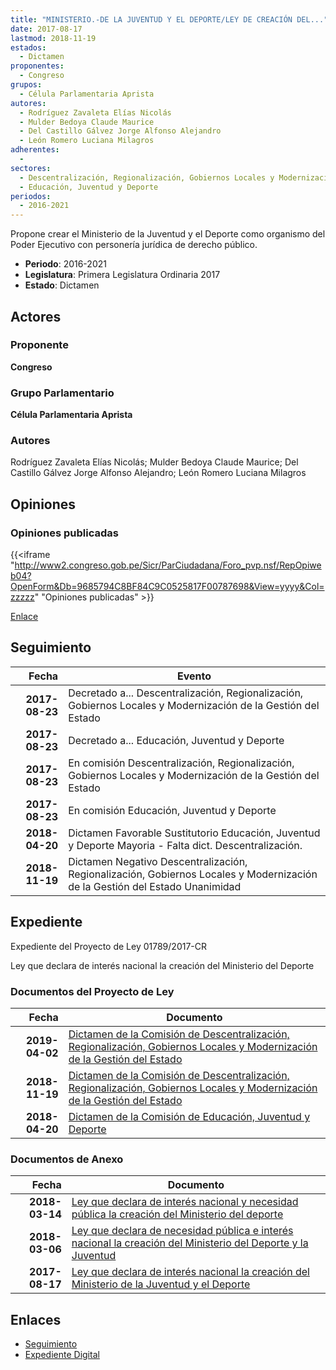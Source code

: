 ```yaml
---
title: "MINISTERIO.-DE LA JUVENTUD Y EL DEPORTE/LEY DE CREACIÓN DEL..."
date: 2017-08-17
lastmod: 2018-11-19
estados: 
  - Dictamen
proponentes: 
  - Congreso
grupos: 
  - Célula Parlamentaria Aprista
autores: 
  - Rodríguez Zavaleta Elías Nicolás
  - Mulder Bedoya Claude Maurice
  - Del Castillo Gálvez Jorge Alfonso Alejandro
  - León Romero Luciana Milagros
adherentes: 
  - 
sectores: 
  - Descentralización, Regionalización, Gobiernos Locales y Modernización de la Gestión del Estado
  - Educación, Juventud y Deporte
periodos: 
  - 2016-2021
---
```


Propone crear el Ministerio de la Juventud y el Deporte como organismo del Poder Ejecutivo con personería jurídica de derecho público.

- **Periodo**: 2016-2021
- **Legislatura**: Primera Legislatura Ordinaria 2017
- **Estado**: Dictamen

## Actores

### Proponente

**Congreso**

### Grupo Parlamentario

**Célula Parlamentaria Aprista**

### Autores

Rodríguez Zavaleta Elías Nicolás; Mulder Bedoya Claude Maurice; Del Castillo Gálvez Jorge Alfonso Alejandro; León Romero Luciana Milagros


## Opiniones

### Opiniones publicadas

{{<iframe "http://www2.congreso.gob.pe/Sicr/ParCiudadana/Foro_pvp.nsf/RepOpiweb04?OpenForm&Db=9685794C8BF84C9C0525817F00787698&View=yyyy&Col=zzzzz" "Opiniones publicadas" >}}

[Enlace](http://www2.congreso.gob.pe/Sicr/ParCiudadana/Foro_pvp.nsf/RepOpiweb04?OpenForm&Db=9685794C8BF84C9C0525817F00787698&View=yyyy&Col=zzzzz)

## Seguimiento

| Fecha | Evento |
|------:|--------|
| **2017-08-23** | Decretado a... Descentralización, Regionalización, Gobiernos Locales y Modernización de la Gestión del Estado|
| **2017-08-23** | Decretado a... Educación, Juventud y Deporte|
| **2017-08-23** | En comisión Descentralización, Regionalización, Gobiernos Locales y Modernización de la Gestión del Estado|
| **2017-08-23** | En comisión Educación, Juventud y Deporte|
| **2018-04-20** | Dictamen Favorable Sustitutorio Educación, Juventud y Deporte Mayoria - Falta dict. Descentralización.|
| **2018-11-19** | Dictamen Negativo Descentralización, Regionalización, Gobiernos Locales y Modernización de la Gestión del Estado Unanimidad|


## Expediente

Expediente del Proyecto de Ley 01789/2017-CR

Ley que declara de interés nacional la creación del Ministerio del Deporte


### Documentos del Proyecto de Ley

| Fecha | Documento |
|------:|--------|
| **2019-04-02** | [Dictamen de la Comisión de Descentralización, Regionalización, Gobiernos Locales y Modernización de la Gestión del Estado](http://www.leyes.congreso.gob.pe/Documentos/2016_2021/Dictamenes/Proyectos_de_Ley/02499DC08MAY20190402.pdf) |
| **2018-11-19** | [Dictamen de la Comisión de Descentralización, Regionalización, Gobiernos Locales y Modernización de la Gestión del Estado](http://www.leyes.congreso.gob.pe/Documentos/2016_2021/Dictamenes/Proyectos_de_Ley/01789DC08MAY20181119.pdf) |
| **2018-04-20** | [Dictamen de la Comisión de Educación, Juventud y Deporte](http://www.leyes.congreso.gob.pe/Documentos/2016_2021/Dictamenes/Proyectos_de_Ley/01789DC10MAY20180420.pdf) |

### Documentos de Anexo

| Fecha | Documento |
|------:|--------|
| **2018-03-14** | [Ley que declara de interés nacional y necesidad pública la creación del Ministerio del deporte](http://www.leyes.congreso.gob.pe/Documentos/2016_2021/Proyectos_de_Ley_y_de_Resoluciones_Legislativas/PL0254520180314..pdf) |
| **2018-03-06** | [Ley que declara de necesidad pública e interés nacional la creación del Ministerio del Deporte y la Juventud](http://www.leyes.congreso.gob.pe/Documentos/2016_2021/Proyectos_de_Ley_y_de_Resoluciones_Legislativas/PL0249920180306.pdf) |
| **2017-08-17** | [Ley que declara de interés nacional la creación del Ministerio de la Juventud y el Deporte](http://www.leyes.congreso.gob.pe/Documentos/2016_2021/Proyectos_de_Ley_y_de_Resoluciones_Legislativas/PL0178920170817.PDF) |

## Enlaces 

- [Seguimiento](http://www2.congreso.gob.pehttp://www2.congreso.gob.pe/Sicr/TraDocEstProc/CLProLey2016.nsf/f7fff46988ca05b1052578e100829cc7/b160520f682289000525817f006f07a8?OpenDocument)
- [Expediente Digital](http://www2.congreso.gob.pehttp://www2.congreso.gob.pe/Sicr/TraDocEstProc/CLProLey2016.nsf/f7fff46988ca05b1052578e100829cc7/b160520f682289000525817f006f07a8?OpenDocument&Click=05257FB7005EB655.eb71d0cf91d8294e05256cdf006b5706/$Body/0.1C6C)

